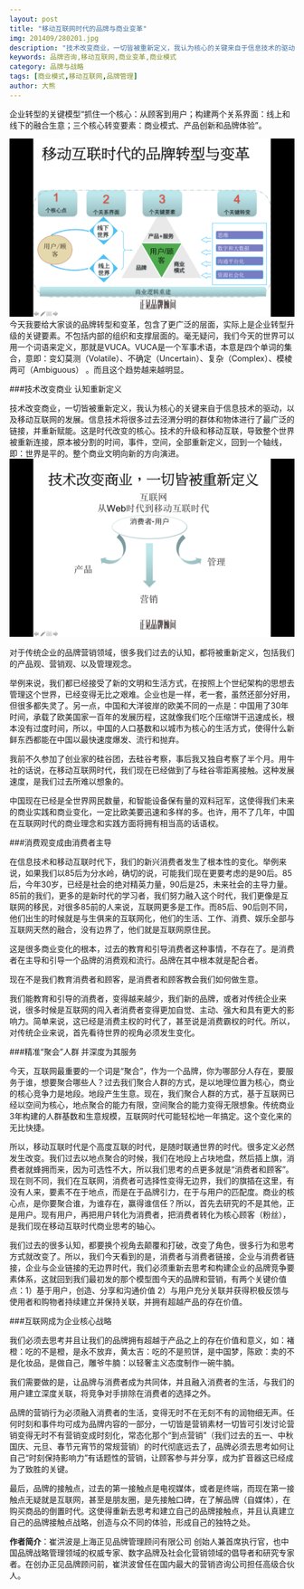 ```yaml
---
layout: post
title: "移动互联网时代的品牌与商业变革"
img: 201409/280201.jpg
description: "技术改变商业，一切皆被重新定义，我认为核心的关键来自于信息技术的驱动，以及移动互联网的发展。信息技术将很多过去泾渭分明的群体和物体进行了最广泛的链接，并重新赋能。这是时代改变的核心。技术的升级和移动互联，导致整个世界被重新连接，原本被分割的时间，事件，空间，全部重新定义，回到一个轴线，即：世界是平的。整个商业文明向新的方向演进。"
keywords: 品牌咨询,移动互联网,商业变革,商业模式
category: 品牌与战略
tags: [商业模式,移动互联网,品牌管理]
author: 大熊
---
```


企业转型的关键模型“抓住一个核心：从顾客到用户；构建两个关系界面：线上和线下的融合生意；三个核心转变要素：商业模式、产品创新和品牌体验”。

![Alt "企业转型的关键模型"](/images/201409/280202.png)
今天我要给大家谈的品牌转型和变革，包含了更广泛的层面，实际上是企业转型升级的关键要素。不包括内部的组织和支撑层面的。毫无疑问，我们今天的世界可以用一个词语来定义，那就是VUCA。VUCA是一个军事术语，本意是四个单词的集合，意即：变幻莫测（Volatile）、不确定（Uncertain）、复杂（Complex）、模棱两可（Ambiguous） 。而且这个趋势越来越明显。
 
###技术改变商业 认知重新定义 

技术改变商业，一切皆被重新定义，我认为核心的关键来自于信息技术的驱动，以及移动互联网的发展。信息技术将很多过去泾渭分明的群体和物体进行了最广泛的链接，并重新赋能。这是时代改变的核心。技术的升级和移动互联，导致整个世界被重新连接，原本被分割的时间，事件，空间，全部重新定义，回到一个轴线，即：世界是平的。整个商业文明向新的方向演进。
![Alt "技术改变商业"](/images/201409/280203.png)

对于传统企业的品牌营销领域，很多我们过去的认知，都将被重新定义，包括我们的产品观、营销观、以及管理观念。

举例来说，我们都已经接受了新的文明和生活方式，在按照上个世纪架构的思想去管理这个世界，已经变得无比之艰难。企业也是一样，老一套，虽然还部分好用，但很多都失灵了。另一点，中国和大洋彼岸的欧美不同的一点是：中国用了30年时间，承载了欧美国家一百年的发展历程，这就像我们吃个压缩饼干迅速成长，根本没有过度时间，所以，中国的人口基数和以城市为核心的生活方式，使得什么新鲜东西都能在中国以最快速度爆发、流行和抛弃。

我前不久参加了创业家的硅谷团，去硅谷考察，事后我又独自考察了半个月。用牛社的话说，在移动互联网时代，我们现在已经做到了与硅谷零距离接触。这种发展速度，是我们过去所难以想象的。

中国现在已经是全世界网民数量，和智能设备保有量的双料冠军，这使得我们未来的商业实践和商业变化，一定比欧美要迅速和多样的多。也许，用不了几年，中国在互联网时代的商业理念和实践方面将拥有相当高的话语权。

###消费观变成由消费者主导

在信息技术和移动互联时代下，我们的新兴消费者发生了根本性的变化。举例来说，如果我们以85后为分水岭，确切的说，可能我们现在更要考虑的是90后。85后，今年30岁，已经是社会的绝对精英力量，90后是25，未来社会的主导力量。85前的我们，更多的是新时代的学习者，我们努力融入这个时代，我们更像是互联网的移民，对很多85前的人来说，互联网更多是工作。而85后、90后则不同，他们出生的时候就是与生俱来的互联网化，他们的生活、工作、消费、娱乐全部与互联网天然的融合，没有边界了，他们就是互联网原住民。

这是很多商业变化的根本，过去的教育和引导消费者这种事情，不存在了。是消费者在主导和引导一个品牌的消费观和流行。品牌在其中根本就是配合者。

现在不是我们教育消费者和顾客，是消费者和顾客教会我们如何做生意。

我们能教育和引导的消费者，变得越来越少，我们新的品牌，或者对传统企业来说，很多时候是互联网的闯入者消费者变得更加自觉、主动、强大和具有更大的影响力。简单来说，这已经是消费主权的时代了，甚至说是消费霸权的时代。所以，对传统企业来说，首先看待世界的视角必须发生变化。

###精准“聚会”人群 并深度为其服务

今天，互联网最重要的一个词是“聚合”，作为一个品牌，你为哪部分人存在，要服务于谁，想要聚合哪些人？过去我们聚合人群的方式，是以地理位置为核心，商业的核心竞争力是地段。地段产生生意。现在，我们聚合人群的方式，基于互联网已经以空间为核心，地点聚合的能力有限，空间聚合的能力变得无限想象。传统商业3年构建的人群基数和生意规模，互联网时代可能轻松地一年搞定。这个变化来的无比快捷。

所以，移动互联时代是个高度互联的时代，是随时联通世界的时代。很多定义必然发生改变。我们过去以地点聚合的时候，我们在地段上占块地盘，然后插上旗，消费者就蜂拥而来，因为可选性不大，所以我们思考的点更多就是“消费者和顾客”。现在则不同，我们在互联网，消费者可选择性变得无边界，我们的旗插在这里，有没有人来，要素不在于地点，而是在于品牌引力，在于与用户的匹配度。商业的核心点，是你要聚合谁，为谁存在，赢得谁信任？所以，首先去研究的不是其他，正是用户。现有用户，再把用户转化为消费者，把消费者转化为核心顾客（粉丝），是我们现在移动互联时代商业思考的轴心。

我们过去的很多认知，都要换个视角去颠覆和打破，改变了角色，很多行为和思考方式就改变了。所以，我们今天看到的是，消费者与消费者链接，企业与消费者链接，企业与企业链接的无边界时代，我们必须重新去思考和构建企业的品牌竞争要素体系，这就回到我们最初发的那个模型图今天的品牌和营销，有两个关键价值点：1）基于用户，创造、分享和沟通价值 2）与用户充分关联并获得积极反馈与使用者和购物者持续建立并保持关联，并拥有超越产品的存在价值。

###互联网成为企业核心战略

我们必须去思考并且让我们的品牌拥有超越于产品之上的存在价值和意义，如：褚橙：吃的不是橙，是永不放弃，黄太吉：吃的不是煎饼，是中国梦，陈欧：卖的不是化妆品，是做自己，雕爷牛腩：以轻奢主义态度制作一碗牛腩。

我们需要做的是，让品牌与消费者成为共同体，并且融入消费者的生活，与我们的用户建立深度关联，将竞争对手排除在消费者的选择之外。

品牌的营销行为必须融入消费者的生活，变得无时不在无刻不有的润物细无声。任何时刻和事件均可成为品牌内容的一部分，一切皆是营销素材一切皆可引发讨论营销变得无时不有营销变成时刻化，常态化那个“到点营销”（我们过去的五一、中秋国庆、元旦、春节元宵节的常规营销）的时代彻底远去了，品牌必须去思考如何让自己“时刻保持影响力”有话题性的营销，让顾客参与并分享，成为扩音器这已经成为了致胜的关键。

最后，品牌的接触点，过去的第一接触点是电视媒体，或者是终端，而现在第一接触点无疑就是互联网，甚至是朋友圈，是先接触口碑，在了解品牌（自媒体），在购买商品的倒置时代。这使得重新去思考和建立自己的品牌接触点，并且认真建立自己的品牌接触点战略，创造与众不同的体验，形成自己的独特之处。

__作者简介__：崔洪波是上海正见品牌管理顾问有限公司 创始人兼首席执行官，也中国品牌战略管理领域的权威专家、数字品牌及社会化营销领域的倡导者和研究专家者。在创办正见品牌顾问前，崔洪波曾任在国内最大的营销咨询公司担任高级合伙人。

